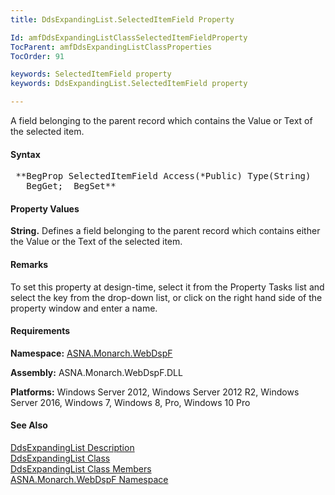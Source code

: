 ```yaml
---
title: DdsExpandingList.SelectedItemField Property

Id: amfDdsExpandingListClassSelectedItemFieldProperty
TocParent: amfDdsExpandingListClassProperties
TocOrder: 91

keywords: SelectedItemField property
keywords: DdsExpandingList.SelectedItemField property

---
```


A field belonging to the parent record which contains the Value or Text of the selected item.

#### Syntax
<pre class="prettyprint"> **BegProp SelectedItemField Access(*Public) Type(String)
   BegGet;  BegSet** </pre>

#### Property Values
**String.** Defines a field belonging to the parent record which contains either the Value or the Text of the selected item.

#### Remarks
To set this property at design-time, select it from the Property Tasks list and select the key from the drop-down list, or click on the right hand side of the property window and enter a name. 

#### Requirements
**Namespace:** [ASNA.Monarch.WebDspF](amfWebDspFNamespace.html)

**Assembly:** ASNA.Monarch.WebDspF.DLL

**Platforms:** Windows Server 2012, Windows Server 2012 R2, Windows Server 2016, Windows 7, Windows 8, Pro, Windows 10 Pro

#### See Also
[DdsExpandingList Description](amfUnderstandingLists.html)<br /> [ DdsExpandingList Class](amfDdsExpandingListClass.html) <br /> [ DdsExpandingList Class Members](amfDdsExpandingListClassMembers.html) <br /> [ ASNA.Monarch.WebDspF Namespace](amfWebDspFNamespace.html) 
